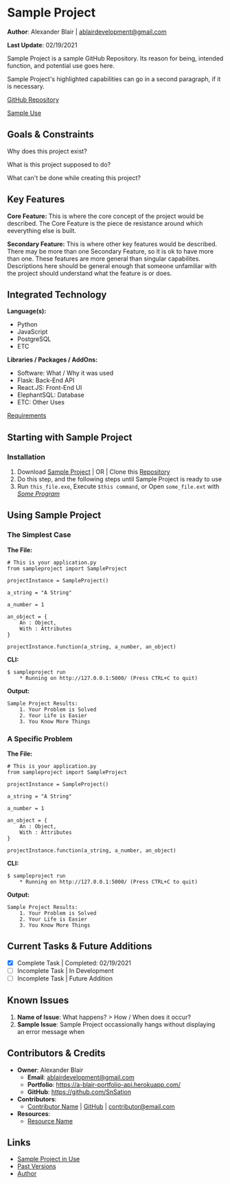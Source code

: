 Sample Project
=============

**Author**: Alexander Blair | ablairdevelopment@gmail.com

**Last Update**: 02/19/2021

Sample Project is a sample GitHub Repository. Its reason for being, intended function, and potential use goes here.

Sample Project's highlighted capabilities can go in a second paragraph, if it is necessary.

[GitHub Repository](https://github.com/SnSation/SampleProject "Sample Project Repository")

[Sample Use](https://a-blair-portfolio-api.herokuapp.com/project/SampleProject "Sample Project on Website")

Goals & Constraints
-------------------------

Why does this project exist?

What is this project supposed to do?

What can't be done while creating this project?

Key Features
------------

**Core Feature:**
This is where the core concept of the project would be described. The Core Feature is the piece de resistance around which eeverything else is built.

**Secondary Feature:**
This is where other key features would be described. There may be more than one Secondary Feature, so it is ok to have more than one. These features are more general than singular capabilites. Descriptions here should be general enough that someone unfamiliar with the project should understand what the feature is or does.

Integrated Technology
-----------------------
**Language(s):**
- Python
- JavaScript
- PostgreSQL
- ETC

**Libraries / Packages / AddOns:**
- Software: What / Why it was used
- Flask: Back-End API
- React.JS: Front-End UI
- ElephantSQL: Database
- ETC: Other Uses

[Requirements](https://github.com/SnSation/SampleProject/blob/development/requirements.txt "requirements.txt")

Starting with Sample Project
-------------------
### Installation
1. Download [Sample Project](https://github.com/SnSation/SampleProject/ "Download Sample Project") | OR | Clone this [Repository](https://github.com/SnSation/SampleProject/ "Download Sample Project") 
2. Do this step, and the following steps until Sample Project is ready to use
3. Run `this_file.exe`, Execute `$this command`, or Open `some_file.ext` with *[Some Program](https://www.google.com/chrome/ "Software Website")*




Using Sample Project
------------
### The Simplest Case

**The File:**
```
# This is your application.py
from sampleproject import SampleProject

projectInstance = SampleProject()

a_string = "A String"

a_number = 1

an_object = {
    An : Object,
    With : Attributes
}

projectInstance.function(a_string, a_number, an_object)
```

**CLI:**
```
$ sampleproject run
    * Running on http://127.0.0.1:5000/ (Press CTRL+C to quit)
```

**Output:**
```
Sample Project Results:
    1. Your Problem is Solved
    2. Your Life is Easier
    3. You Know More Things
```

### A Specific Problem
**The File:**
```
# This is your application.py
from sampleproject import SampleProject

projectInstance = SampleProject()

a_string = "A String"

a_number = 1

an_object = {
    An : Object,
    With : Attributes
}

projectInstance.function(a_string, a_number, an_object)
```

**CLI:**
```
$ sampleproject run
    * Running on http://127.0.0.1:5000/ (Press CTRL+C to quit)
```

**Output:**
```
Sample Project Results:
    1. Your Problem is Solved
    2. Your Life is Easier
    3. You Know More Things
```
Current Tasks & Future Additions
--------------------------------
- [x] Complete Task | Completed: 02/19/2021
- [ ] Incomplete Task | In Development
- [ ] Incomplete Task | Future Addition

Known Issues
------------

1. **Name of Issue**: What happens? > How / When does it occur?
2. **Sample Issue**: Sample Project occassionally hangs without displaying an error message when 

Contributors & Credits
--------------------------

- **Owner**: Alexander Blair
    - **Email**: ablairdevelopment@gmail.com
    - **Portfolio**: https://a-blair-portfolio-api.herokuapp.com/
    - **GitHub**: https://github.com/SnSation
- **Contributors**:
    - [Contributor Name](https://a-blair-portfolio-api.herokuapp.com/ "Contributor Website") | [GitHub](https://github.com/SnSation) | contributor@email.com
- **Resources**:
    - [Resource Name](https://www.google.com/ "Resource Website")


Links
-----

- [Sample Project in Use](https://a-blair-portfolio-api.herokuapp.com/projects/SampleProject "See Sample Project in Use")
- [Past Versions](https://a-blair-portfolio-api.herokuapp.com/archive/project/SampleProject "Past Versions Directory")
- [Author](https://a-blair-portfolio-api.herokuapp.com/ "Author Website")
